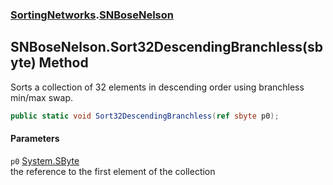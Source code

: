 ### [SortingNetworks](./SortingNetworks.md 'SortingNetworks').[SNBoseNelson](./SortingNetworks-SNBoseNelson.md 'SortingNetworks.SNBoseNelson')
## SNBoseNelson.Sort32DescendingBranchless(sbyte) Method
Sorts a collection of 32 elements in descending order using branchless min/max swap.  
```csharp
public static void Sort32DescendingBranchless(ref sbyte p0);
```
#### Parameters
<a name='SortingNetworks-SNBoseNelson-Sort32DescendingBranchless(sbyte)-p0'></a>
`p0` [System.SByte](https://docs.microsoft.com/en-us/dotnet/api/System.SByte 'System.SByte')  
the reference to the first element of the collection  
  
